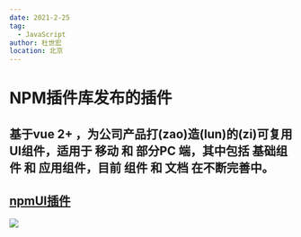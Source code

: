```yaml
---
date: 2021-2-25
tag:
  - JavaScript
author: 杜世宏
location: 北京
---
```


# NPM插件库发布的插件
## 基于vue 2+ ，为公司产品打(zao)造(lun)的(zi)可复用UI组件，适用于 移动 和 部分PC 端，其中包括 基础组件 和 应用组件，目前 组件 和 文档 在不断完善中。
[npmUI插件](https://dsh225.github.io/DMUI/dist/#/)
---
![](https://img.kancloud.cn/37/f2/37f206a946bcec089da2c92f59c8dca7_1352x685.png)
